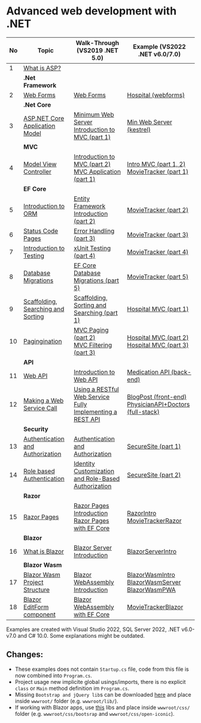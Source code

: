 # Advanced web development with .NET

| No | Topic                                              | Walk-Through (VS2019 .NET 5.0)                                                                               | Example (VS2022 .NET v6.0/7.0)                                                                                                                       |
| -- | -------------------------------------------------- | ------------------------------------------------------------------------------------------------------------ | ---------------------------------------------------------------------------------------------------------------------------------------------------- |
| 1  | [What is ASP?](./pages/1.md)                       |                                                                                                              |                                                                                                                                                      |
|    | **.Net Framework**                                 |                                                                                                              |                                                                                                                                                      |
| 2  | [Web Forms](./pages/2.md)                          | [Web Forms](./walkthrough/1.md)                                                                              | [Hospital (webforms)](./examples/HospitalApp/)                                                                                                       |
|    | **.Net Core**                                      |                                                                                                              |                                                                                                                                                      |
| 3  | [ASP.NET Core Application Model](./pages/3.md)     | [Minimum Web Server](./walkthrough/2-a.md) <br> [Introduction to MVC (part 1)](./walkthrough/2-b.md)         | [Min Web Server (kestrel)](./examples/MinimumWebServer/)                                                                                             |
|    | **MVC**                                            |                                                                                                              |                                                                                                                                                      |
| 4  | [Model View Controller](./pages/4.md)              | [Introduction to MVC (part 2)](./walkthrough/3.md) <br> [MVC Application (part 1)](./walkthrough/4.md)       | [Intro MVC (part 1, 2)](./examples/IntroMVC/) <br> [MovieTracker (part 1)](./examples/MovieTracker-p1/)                                              |
|    | **EF Core**                                        |                                                                                                              |                                                                                                                                                      |
| 5  | [Introduction to ORM](./pages/5.md)                | [Entity Framework Introduction (part 2)](./walkthrough/5.md)                                                 | [MovieTracker (part 2)](./examples/MovieTracker-p2/)                                                                                                 |
| 6  | [Status Code Pages](./pages/6.md)                  | [Error Handling (part 3)](./walkthrough/6.md)                                                                | [MovieTracker (part 3)](./examples/MovieTracker-p3/)                                                                                                 |
| 7  | [Introduction to Testing](./pages/7.md)            | [xUnit Testing (part 4)](./walkthrough/7.md)                                                                 | [MovieTracker (part 4)](./examples/MovieTracker-p4/)                                                                                                 |
| 8  | [Database Migrations](./pages/8.md)                | [EF Core Database Migrations (part 5)](./walkthrough/8.md)                                                   | [MovieTracker (part 5)](./examples/MovieTracker-p5/)                                                                                                 |
| 9  | [Scaffolding, Searching and Sorting](./pages/9.md) | [Scaffolding, Sorting and Searching (part 1)](./walkthrough/9.md)                                            | [Hospital MVC (part 1)](./examples/HospitalMVC-p1/)                                                                                                  |
| 10 | [Pagingination](./pages/10.md)                     | [MVC Paging (part 2)](./walkthrough/10.md) <br> [MVC Filtering (part 3)](./walkthrough/11.md)                | [Hospital MVC (part 2)](./examples/HospitalMVC-p2/) <br> [Hospital MVC (part 3)](./examples/HospitalMVC-p3/)                                         |
|    | **API**                                            |                                                                                                              |                                                                                                                                                      |
| 11 | [Web API](./pages/11.md)                           | [Introduction to Web API](./walkthrough/12.md)                                                               | [Medication API (back-end)](./examples/MedicationAPI/)                                                                                               |
| 12 | [Making a Web Service Call](./pages/12.md)         | [Using a RESTful Web Service](./walkthrough/13.md) <br> [Fully Implementing a REST API](./walkthrough/14.md) | [BlogPost (front-end)](./examples/BlogPost/) <br> [PhysicianAPI+Doctors (full-stack)](./examples/WebAPIFullStack/)                                   |
|    | **Security**                                       |                                                                                                              |                                                                                                                                                      |
| 13 | [Authentication and Authorization](./pages/13.md)  | [Authentication and Authorization](./walkthrough/15.md)                                                      | [SecureSite (part 1)](./examples/SecureSite-p1/)                                                                                                     |
| 14 | [Role based Authentication](./pages/14.md)         | [Identity Customization and Role-Based Authorization](./walkthrough/16.md)                                   | [SecureSite (part 2)](./examples/SecureSite-p2/)                                                                                                     |
|    | **Razor**                                          |                                                                                                              |                                                                                                                                                      |
| 15 | [Razor Pages](./pages/15.md)                       | [Razor Pages Introduction](./walkthrough/17.md) <br> [Razor Pages with EF Core](./walkthrough/18.md)         | [RazorIntro](./examples/RazorIntro/) <br> [MovieTrackerRazor](./examples/MovieTrackerRazor/)                                                         |
|    | **Blazor**                                         |                                                                                                              |                                                                                                                                                      |
| 16 | [What is Blazor](./pages/16.md)                    | [Blazor Server Introduction](./walkthrough/19.md)                                                            | [BlazorServerIntro](./examples/BlazorServerIntro/)                                                                                                   |
|    | **Blazor Wasm**                                    |                                                                                                              |                                                                                                                                                      |
| 17 | [Blazor Wasm Project Structure](./pages/17.md)     | [Blazor WebAssembly Introduction](./walkthrough/20.md)                                                       | [BlazorWasmIntro](./examples/BlazorWasmIntro/) <br> [BlazorWasmServer](./examples/BlazorWasmServer/) <br> [BlazorWasmPWA](./examples/BlazorWasmPWA/) |
| 18 | [Blazor EditForm component](./pages/18.md)         | [Blazor WebAssembly with EF Core](./walkthrough/21.md)                                                       | [MovieTrackerBlazor](./examples/MovieTrackerBlazor/)                                                                                                 |

Examples are created with Visual Studio 2022, SQL Server 2022, .NET v6.0-v7.0 and C# 10.0. Some explanations might be outdated.

## Changes:

- These examples does not contain `Startup.cs` file, code from this file is now combined into `Program.cs`.
- Project usage new implicite global usings/imports, there is no explicit `class` or `Main` method definition im `Program.cs`.
- Missing `Bootstrap and jQuery lib`s can be downloaded [here](resources/bootstrap-jquery.zip) and place inside `wwwroot/` folder (e.g. `wwwroot/lib/`).
- If working with Blazor apps, use [this](resources/bootstrap-iconic.zip) libs and place inside `wwwroot/css/` folder (e.g. `wwwroot/css/bootsrap` and `wwwroot/css/open-iconic`).
